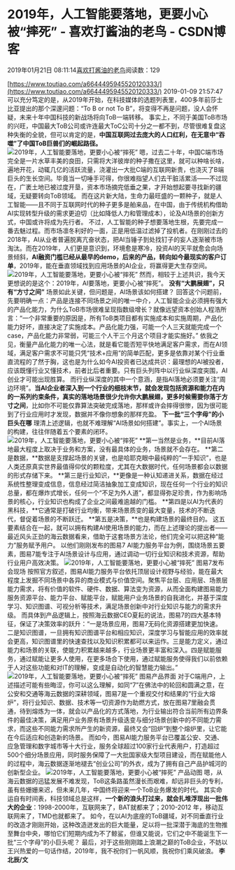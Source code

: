 
# 2019年，人工智能要落地，更要小心被“摔死” - 喜欢打酱油的老鸟 - CSDN博客


2019年01月21日 08:11:14[喜欢打酱油的老鸟](https://me.csdn.net/weixin_42137700)阅读数：129


[https://www.toutiao.com/a6644495945520120333/](https://www.toutiao.com/a6644495945520120333/)
2019-01-09 21:57:47
可以充分笃定的是，从2019年开始，在科技媒体的选题列表里，400多年前莎士比亚提出的那个深邃问题：“To B or not To B”，将变得不再是问题，没人会怀疑，未来十年中国科技的新战场将向ToB一端转移。
事实上，不同于美国ToB市场的兴旺，中国最大ToB公司或许连最大ToC公司十分之一都不到，尽管很难复盘这种失衡的全貌，但可以肯定的是，**中国互联网过去庞大的人口红利，在无意中“吞噬”了中国ToB巨兽们的崛起路径。**
![2019年，人工智能要落地，更要小心被“摔死”](http://p1.pstatp.com/large/pgc-image/05a4e470d68644c5bbaa83c2f93fe837)
嗯，过去二十年，中国C端市场完全是一片水草丰美的良田，只需将大洋彼岸的种子撒在这里，就可以种啥长啥，遍地开花，动辄几亿的活跃流量，浇灌出一大批C端的互联网新贵，也浇灭了B端巨头的生长空间。毕竟当一切唾手可得，你很难指望人们去干脏活累活——不过现在，广袤土地已被过度开垦，资本市场摘完低垂之果，才开始想起要寻找新的疆域，无疑要转向ToB领域。
而在这片新大陆，生命力最旺盛的一颗种子，就是人工智能——且不同于互联网时代的种子更多是舶来品，在中国，由于传统机构借助AI实现转型升级的需求更迫切（比如降低人力和管理成本），论及AI场景的创新方式，中国或许将成为先行者。
不过，人工智能的种子想要落地生根，先要完成一番去魅过程。而市场凛冬利好的一面，正是用低温过滤掉了投机者。在刚刚过去的2018年，AI从业者普遍脱离亢奋状态，把AI当锤子到处找钉子的妄人逐渐被市场淘汰。而在2019年，人们更是意识到，环境愈是寒冷，投资AI的天平就愈会向场景倾斜，**AI融资门槛已经从最早的demo，后来的产品，转向如今最现实的客户订单**，2019年，能在垂直领域找到应用场景的AI企业，将赢得更大生存空间。
![2019年，人工智能要落地，更要小心被“摔死”](http://p3.pstatp.com/large/pgc-image/107840dbc6e64733930218d883934cfc)
然而，相较于上述共识，我今天更想说的是这个：2019年，AI要落地，更要小心被“摔死”。
**没有“大鹏展翅”，只有“方寸之间”**
场景如此关键，但问题是，AI场景该如何搭建？
回答这个问题前，先要明确一点：产品是连接不同场景之间的唯一中介，人工智能企业必须拥有强大的产品化能力，为什么ToB市场很难呈现指数级增长？就像远望资本创始人程浩所言：“一个非常重要的原因是，所有ToB类项目都有实施成本和实施周期，产品化能力好坏，直接决定了实施成本。产品化能力强，可能一个人三天就能完成一个case，产品化能力非常弱，可能三个人干三个月这个项目才能实施好。”
依我之见，衡量产品化能力的唯一心法，就是看它能否短平快地满足客户需求，而在AI领域，满足客户需求不可能只凭“技术+应用”的简单匹配，更多是依靠对某个行业垂直流程的了然于胸，这也是为什么如今AI投资者已达成共识：最理想的AI被投者，应该既懂行业又懂技术，前者比后者重要。只有巨头列阵中以行业纵深度突围，AI创业才可能出现胜算。
而行业纵深度的其中一个意涵，是指AI落地必须要关注“周边环境”。**当AI企业者深入到一个行业的细枝末节，就会发现包括资源和能力在内的一系列约束条件，真实的落地场景很少允许你大鹏展翅，更多时候需要你落于方寸之间**，比如你不可能仅靠算法突破完成落地，那样或许会摔得很惨，因为很可能到了行业应用时才发现，数据并不像你想象的那样充盈。
**下一批“三个字母”的小巨头在哪**
理清上述逻辑，也就不难理解“AI场景如何搭建”。事实上，一个AI场景的构建，往往伴随着五个要素的闭环。
![2019年，人工智能要落地，更要小心被“摔死”](http://p3.pstatp.com/large/pgc-image/d259f5ad04ce4a729736dd80f49f6518)
**第一当然是业务，**目前AI落地最大程度上取决于业务和方案，没有最具体的业务，场景就不会存在。
**第二是数据，**数据是支撑起场景的关键，也是哈耶克眼中最纯粹的“一手知识”，也是人类还原真实世界最值得仰仗的颗粒度，尤其在大数据时代，任何场景都会以数据的形式存储下来。
**第三是行业知识，**更像是一种认知递进关系，数据在经过系统性整理变成信息，信息经过简洁抽象加工变成知识，现在任何一个行业的知识总量，都在爆炸式增长，任何一个“不足为外人道”，都显得弥足珍贵，作为影响场景的核心，行业知识也构成了企业之间最难逾越的门槛。
**第四是以AI为代表的黑科技，**它通常是打破行业均衡，带来场景质变的最大变量，技术的不断迭代，督促着场景的不断跃迁。
**第五是决策，**也是构建场景的最终目的。
这五要素结合在一起，就可以拥有构建AI使用场景的能力，而在上述理论的提出者——最近风头正劲的海云数据看来，借助于这套场景方法论，他们完全可以把这种“能力”服务赋予用户。
以他们刚刚发布的图易7 AI能力服务平台为例，围绕场景五要素，图易7能专注于AI场景设计与应用，通过调动一切行业知识和技术资源，帮助行业用户高效决策。
![2019年，人工智能要落地，更要小心被“摔死”](http://p3.pstatp.com/large/pgc-image/bf34ff22b03147a2a4aff77b7300b82d)
图易7发布会现场
按照官方叙述，图易AI能力服务平台依托顶层设计视野与经验，能在最大程度上发掘不同场景中各异的商业模式与价值空间。聚焦平台层、应用层、场景层能力需求，将有价值的软件、硬件、数据、算法变为资源，从而全面构建图易能力服务资源平台、能力平台、赋能平台，赋能用户业务场景的自我进化，并基于深度学习、知识图谱、可视分析等技术，满足场景创新中对行业知识与能力的需求升级。
而具体到产品逻辑上，按照海云数据CEO夏耘的说法，图易7的四大基本特征，保证了决策效率的跃升：“一是场景应用，图易7无码化资源搭建更加快速。二是知识图谱，一旦拥有知识图谱平台和相应知识，深度学习与智能应用的效率就会更高，知识图谱里的快速查找以及知识积累都可以来运作。三是能力定义，通过能力和场景的关联，使能力积累越来越多，行业场景更丰富和深入。四是赋能服务，通过赋能让更多人使用，在更多场合下使用，通过赋能服务使得我们以前依赖于人对这些功能和对IT的理解，变成是自动化的智慧能力输出。”
![2019年，人工智能要落地，更要小心被“摔死”](http://p1.pstatp.com/large/pgc-image/2688f0a137aa4aeea660f9083c7268a9)
图易产品界面
对于C端用户，上述描述可能有些晦涩，你可以这么理解，如同“7”在佛法中的轮回和圆满之意，在公安和交通等海云数据的深耕领域，图易7是一个重视交付和结果的“行业大熔炉”，将行业知识、数据、技术等一切资源作为助燃方式，放在图易7里融会贯通，待到熔炼为一体，就会以产品化的方式落地，为行业输出符合当前所有边界条件的最佳决策，满足用户业务原有场景升级迭变与细分场景创新中的不同能力需求，而这些不同能力需求所产生的新资源，最终又会“回炉”到整个熔炉里，让它能在今后适应和创造新的场景。
而如今，图易AI能力服务平台已覆盖公安、交通、应急管理和数字城市等十大行业，服务全球超过100家行业代表用户，打造超过500个细分场景应用，同时服务保障了一大批国家级大型项目建设，而在赋能他人的过程中，海云数据逐渐地褪去“创业公司”的外衣，成为了拥有自己产品护城河的创新型企业。
![2019年，人工智能要落地，更要小心被“摔死”](http://p1.pstatp.com/large/pgc-image/9900587d17c648c9a7e7cbd3810ecb6b)
产品动图
嗯，从海云数据的迅猛发展不难发现，ToB这条路虽然漫长而艰难，却远非巨头的专利，虽有些姗姗来迟，但未来几年，中国终将迎来一个ToB业务爆发的时代。
其实命运自有时间表，科技领域总是这样，**一个新的浪头打过来，就会扎堆浮现出一批伟大的企业**：1998-2000年，互联网来了，BAT就都来了；2010-2012 年，移动互联网来了，TMD也就都来了。
如今，在以AI为底座的ToB疆域，对不同垂直行业的改造才刚刚开始，这种改造迸发出的巨大能量，足以将一批深潜于海底的生物推至舞台中央，哪怕它们短期内成为不了鲸鲨，但谁又能说，它们之中不能诞生下一批“三个字母”的小巨头呢？
最后，对于这些刚刚踏上浪潮之巅的ToB企业，不妨以王兴热爱的一句话作结，2019年，我不祝你们一帆风顺，我祝你们乘风破浪。
**李北辰/文**

